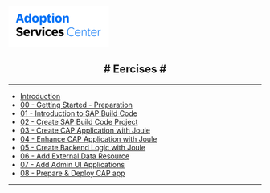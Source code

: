 <!-- docs/_sidebar.md -->

![](vx_images/288853594065488.png)

<h2 style="text-align: center;"># Eercises #</h2>

---

* [Introduction](00-home/README.md)
* [00 - Getting Started - Preparation](01-build-code-getting-started/README.md)
* [01 - Introduction to SAP Build Code](02-build-code-using-joule/251-0_Build_Code.md)
* [02 - Create SAP Build Code Project](02-build-code-using-joule/251-1_Create_Project.md)
* [03 - Create CAP Application with Joule](02-build-code-using-joule/251-2_Create_Data_Entities_with_Joule.md)
* [04 - Enhance CAP Application with Joule](02-build-code-using-joule/251-3_Enhance_Sample_Data_with_Joule.md)
* [05 - Create Backend Logic with Joule](02-build-code-using-joule/251-4_Create_Backend_Logic_with_Joule.md)
* [06 - Add External Data Resource](02-build-code-using-joule/251-5_Add_External_Data_Resource.md)
* [07 - Add Admin UI Applications](02-build-code-using-joule/251-6_AdminUI.md)
* [08 - Prepare & Deploy CAP app](02-build-code-using-joule/251-7_Deployment.md)

---
<br>
<br>



